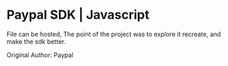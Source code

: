 # Paypal SDK | Javascript
File can be hosted, The point of the project was to explore it recreate, and make the sdk better.

Original Author: Paypal
